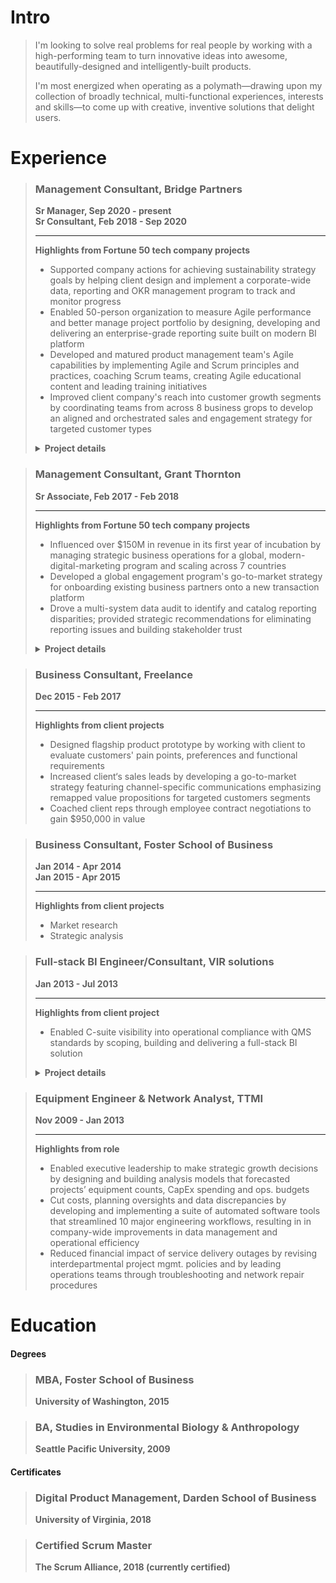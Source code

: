 # Intro
> I'm looking to solve real problems for real people by working with a high-performing team to turn innovative ideas into awesome, beautifully-designed and intelligently-built products. 
>  
>I'm most energized when operating as a polymath—drawing upon my collection of broadly technical, multi-functional experiences, interests and skills—to come up with creative, inventive solutions that delight users.



# Experience
>### Management Consultant, Bridge Partners
>**Sr Manager, Sep 2020 - present**  
>**Sr Consultant, Feb 2018 - Sep 2020**  
>
>---
>
>**Highlights from Fortune 50 tech company projects**   
>
>- Supported company actions for achieving sustainability strategy goals by helping client design and implement a corporate-wide data, reporting and OKR management program to track and monitor progress
>- Enabled 50-person organization to measure Agile performance and better manage project portfolio by designing, developing and delivering an enterprise-grade reporting suite built on modern BI platform
>- Developed and matured product management team's Agile capabilities by implementing Agile and Scrum principles and practices, coaching Scrum teams, creating Agile educational content and leading training initiatives
>- Improved client company's reach into customer growth segments by coordinating teams from across 8 business grops to develop an aligned and orchestrated sales and engagement strategy for targeted customer types
>
>
><details>
>
>---
>  <summary><b>Project details</b></summary>
>
>  
  ><b>OKR, data, reporting and tooling management for cross-org PMO</b>
  >- Influenced corporate strategy by facilitating the development of organization-wide OKRs for 10 different programs scoped to 10, 1 and 1/2 year time frames and by leading the OKR rollout across the company's 14 major business groups
  >- Implemented program processes to incrase 
  >- Guided client 
  >- Improved PMO efficiency by designing and building a business-focused process for collecting and managing Organized business-side intake and management process around tooling requests so that ideas were vetted and mature when handing to technical product and development teams for building
  >- Fostered consultant growth through career coaching and development
>
>---
  ><b>Product management for org operations</b>
  >- Successfully delivered resource management tool to client by observing stakeholder activities, aggregating stakeholder feedback, developing and prioritizing backlog and collaborating with development team to ensure build met business needs
  >- Delivered Enterprise- 
  >- Reduced by designing 
  >- Developed prioritized backlog
>  
>---
  ><b>Agile implementation and management</b>
  >- Implemented and fostered Agile frameworks within the organization
  >- high performing, collaborative teams
  >- higher quality of work
  >- better work life
>
>---
  ><b>Marketing and sales strategy programs development</b>
  >- Led cross-org team within to research market trends and design and implement new marketing and sales strategies targeting growth customer segments and industries
  >- Influenced positive SLT perception of Startup segment opportunity by crafting strategy pitch addressing startup needs, industry trends, competitive landscape and client priorities
  >- Demonstrated ROI potential of Startup investment opportunity by collaborating with financial SMEs to build research-based financial models
  >- Enabled client to grow share of the startup ecosystem by facilitating cross-org strategic alignment and producing a customer engagement playbook containing cross-team orchestration and customer journey guidance
  >- Assisted 20+ Startups move to client platform by helping Startup LTs map business needs against available engagement programs and navigate onboarding processes
>  
>
></details>

[//]: # (I've worked on a number of different projects as a management consultant with bridge. Bridge Partners'  is project excellence and sales & marketing strategy and execution.)


[//]: # (Emphasis on product management surrounding reporting, data and tooling needs to support business functions. This includes understanding business problems, developing and prioritizing development backlogs, and working closely with development teams to ensure that the products and features match the business need. Often organization required that a process be put into place to manage the request intake and validation process.)



>### Management Consultant, Grant Thornton
>**Sr Associate, Feb 2017 - Feb 2018**
>
>--- 
>**Highlights from Fortune 50 tech company projects**   
>- Influenced over $150M in revenue in its first year of incubation by managing strategic business operations for a global, modern-digital-marketing program and scaling across 7 countries 
>- Developed a global engagement program's go-to-market strategy for onboarding existing business partners onto a new transaction platform
>- Drove a multi-system data audit to identify and catalog reporting disparities; provided strategic recommendations for eliminating reporting issues and building stakeholder trust
>
><details>
>
>---
>  <summary><b>Project details</b></summary>
>
> 
  ><b>Global modern marketing program management</b>  
  >- Attributed $150M in influenced revenue to an automated global, digital marketing program by driving process improvements to optimize integrated marketing-and-sales pipeline performance
  >- Rolled out program refresh to 4 existing and 3 new global markets by managing launch activities across content, social, web, marketing operations, sales, reporting and field teams
  >- Piloted new program content and features by managing end-to-end A/B testing process, including scoping experiments through cross-org collaboration, designing tests, translating objectives into technical requirements and analyzing pre and post data
>
>---
>
  ><b>Global partner marketing program strategy</b>
>
>---
>
  ><b>Global modern marketing data audit</b>
>
></details>






>### Business Consultant, Freelance
>**Dec 2015 - Feb 2017**
>
>---  
>**Highlights from client projects**  
>- Designed flagship product prototype by working with client to evaluate customers' pain points, preferences and functional requirements
>- Increased client‘s sales leads by developing a go-to-market strategy featuring channel-specific communications emphasizing remapped value propositions for targeted customers segments
>- Coached client reps through employee contract negotiations to gain $950,000 in value






>### Business Consultant, Foster School of Business
>**Jan 2014 - Apr 2014**  
>**Jan 2015 - Apr 2015**  
>
>--- 
>**Highlights from client projects**  
>- Market research
>- Strategic analysis





>### Full-stack BI Engineer/Consultant, VIR solutions
>**Jan 2013 - Jul 2013**
>
>---
>**Highlights from client project**  
>- Enabled C-suite visibility into operational compliance with QMS standards by scoping, building and delivering a full-stack BI solution
>
><details>
  >
  >---
  ><summary><b>Project details</b></summary>
  >
  >- Provided client leadership insights into quality management performance by translating 10 industry-standard measures into firm-specific formulas that drove scorecard KPIs
  >- Designed and built an automated ETL process to populate a back-end data warehousing service of RDBs and OLAP cubes that powered a client-facing BI dashboard featuring interactive real-time data and user-friendly, drill-down-capable visualizations
  >- Delivered product at forecasted deadline by partnering with stakeholders to scope project objectives and requirements, by utilizing Agile methodologies to rapidly iterate through features and by leveraging team’s collective expertise to solve bugs and complete milestones
  >
  >
></details>



>### Equipment Engineer & Network Analyst, TTMI
>**Nov 2009 - Jan 2013**
>
>---  
>**Highlights from role**  
>- Enabled executive leadership to make strategic growth decisions by designing and building analysis models that forecasted projects’ equipment counts, CapEx spending and ops. budgets
>- Cut costs, planning oversights and data discrepancies by developing and implementing a suite of automated software tools that streamlined 10 major engineering workflows, resulting in in company-wide improvements in data management and operational efficiency 
>- Reduced financial impact of service delivery outages by revising interdepartmental project mgmt. policies and by leading operations teams through troubleshooting and network repair procedures




<!-- panels:start -->
<!-- div:title-panel -->

  # Education
  
<!-- div:left-panel -->

  #### Degrees
  >### MBA, Foster School of Business
  >**University of Washington, 2015**

  >### BA, Studies in Environmental Biology & Anthropology
  >**Seattle Pacific University, 2009**

<!-- div:right-panel -->

  #### Certificates
  >### Digital Product Management, Darden School of Business
  >**University of Virginia, 2018**

  >### Certified Scrum Master
  >**The Scrum Alliance, 2018 (currently certified)**

<!-- panels:end -->

